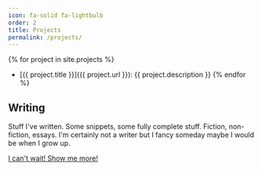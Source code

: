 ```yaml
---
icon: fa-solid fa-lightbulb
order: 2
title: Projects
permalink: /projects/
---
```


{% for project in site.projects %}
  - [{{ project.title }}]({{ project.url }}): {{ project.description }}
{% endfor %}

## Writing

Stuff I've written. Some snippets, some fully complete stuff. Fiction, non-fiction, essays. I'm certainly not a writer but I fancy someday maybe I would be when I grow up.

[I can't wait! Show me more!](/writing/)
